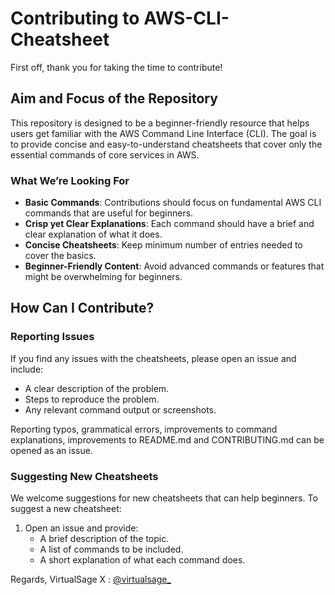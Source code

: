 # Contributing to AWS-CLI-Cheatsheet

First off, thank you for taking the time to contribute!

## Aim and Focus of the Repository

This repository is designed to be a beginner-friendly resource that helps users get familiar with the AWS Command Line Interface (CLI). The goal is to provide concise and easy-to-understand cheatsheets that cover only the essential commands of core services in AWS.

### What We’re Looking For

- **Basic Commands**: Contributions should focus on fundamental AWS CLI commands that are useful for beginners.
- **Crisp yet Clear Explanations**: Each command should have a brief and clear explanation of what it does.
- **Concise Cheatsheets**: Keep minimum number of entries needed to cover the basics.
- **Beginner-Friendly Content**: Avoid advanced commands or features that might be overwhelming for beginners.

## How Can I Contribute?

### Reporting Issues

If you find any issues with the cheatsheets, please open an issue and include:
- A clear description of the problem.
- Steps to reproduce the problem.
- Any relevant command output or screenshots.

Reporting typos, grammatical errors, improvements to command explanations, improvements to README.md and CONTRIBUTING.md can be opened as an issue.

### Suggesting New Cheatsheets

We welcome suggestions for new cheatsheets that can help beginners. To suggest a new cheatsheet:
1. Open an issue and provide:
   - A brief description of the topic.
   - A list of commands to be included.
   - A short explanation of what each command does.
   
   
Regards,
VirtualSage
X : [@virtualsage_](https://x.com/virtualsage_)
